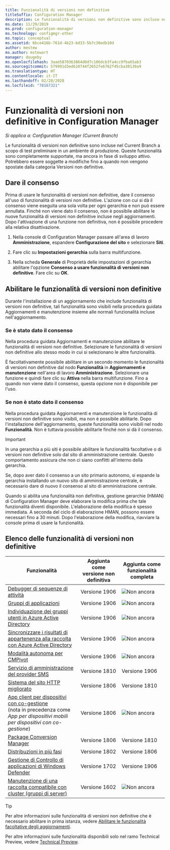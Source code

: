 ```yaml
---
title: Funzionalità di versioni non definitive
titleSuffix: Configuration Manager
description: Le funzionalità di versioni non definitive sono incluse nel Current Branch a scopo di test preliminare in un ambiente di produzione.
ms.date: 11/29/2019
ms.prod: configuration-manager
ms.technology: configmgr-other
ms.topic: conceptual
ms.assetid: 6bce416b-761d-4b23-bd33-5b7c30edb10d
author: mestew
ms.author: mstewart
manager: dougeby
ms.openlocfilehash: 3aae5870363864d0d7c106dcb3fa4cc9fba65ab3
ms.sourcegitcommit: 579991d3ed610744f2652fe6762f45cba38139a9
ms.translationtype: HT
ms.contentlocale: it-IT
ms.lasthandoff: 02/28/2020
ms.locfileid: "78167321"
---
```

# <a name="pre-release-features-in-configuration-manager"></a>Funzionalità di versioni non definitive in Configuration Manager

*Si applica a: Configuration Manager (Current Branch)*

Le funzionalità di versioni non definitive sono incluse nel Current Branch a scopo di test preliminare in un ambiente di produzione. Queste funzionalità sono completamente supportate, ma ancora in fase di sviluppo attivo. Potrebbero essere soggette a modifiche fino a quando non vengono spostate dalla categoria Versioni non definitive.

## <a name="give-consent"></a>Dare il consenso  

Prima di usare le funzionalità di versioni non definitive, dare il consenso all'uso di funzionalità di versioni non definitive. L'azione con cui si dà il consenso viene eseguita una sola volta per ogni gerarchia e non può essere annullata. Finché non viene dato il consenso, non è possibile abilitare le nuove funzionalità di versioni non definitive incluse negli aggiornamenti. Dopo l'attivazione di una funzione non definitiva, non è possibile procedere alla relativa disattivazione.

1. Nella console di Configuration Manager passare all'area di lavoro **Amministrazione**, espandere **Configurazione del sito** e selezionare **Siti**.  

2. Fare clic su **Impostazioni gerarchia** sulla barra multifunzione.  

3. Nella scheda **Generale** di Proprietà delle impostazioni di gerarchia abilitare l'opzione **Consenso a usare funzionalità di versioni non definitive**. Fare clic su **OK**.  

## <a name="enable-pre-release-features"></a>Abilitare le funzionalità di versioni non definitive

Durante l'installazione di un aggiornamento che include funzionalità di versioni non definitive, tali funzionalità sono visibili nella procedura guidata Aggiornamenti e manutenzione insieme alle normali funzionalità incluse nell'aggiornamento.

### <a name="if-you-have-given-consent"></a>Se è stato dato il consenso

Nella procedura guidata Aggiornamenti e manutenzione abilitare le funzionalità di versioni non definitive. Selezionare le funzionalità di versioni non definitive allo stesso modo in cui si selezionano le altre funzionalità.

È facoltativamente possibile abilitare in un secondo momento le funzionalità di versioni non definitive dal nodo **Funzionalità** in **Aggiornamenti e manutenzione** nell'area di lavoro **Amministrazione**. Selezionare una funzione e quindi fare clic su **Attiva** nella barra multifunzione. Fino a quando non viene dato il consenso, questa opzione non è disponibile per l'uso.

### <a name="if-you-havent-given-consent"></a>Se non è stato dato il consenso

Nella procedura guidata Aggiornamenti e manutenzione le funzionalità di versioni non definitive sono visibili, ma non è possibile abilitarle. Dopo l'installazione dell'aggiornamento, queste funzionalità sono visibili nel nodo **Funzionalità**. Non è tuttavia possibile abilitarle finché non si dà il consenso.

> [!IMPORTANT]  
> In una gerarchia a più siti è possibile abilitare le funzionalità facoltative o di versioni non definitive solo dal sito di amministrazione centrale. Questo comportamento assicura che non ci siano conflitti all'interno della gerarchia. <!--507197-->  
>
> Se, dopo aver dato il consenso a un sito primario autonomo, si espande la gerarchia installando un nuovo sito di amministrazione centrale, è necessario dare di nuovo il consenso al sito di amministrazione centrale.  

Quando si abilita una funzionalità non definitiva, gestione gerarchie (HMAN) di Configuration Manager deve elaborare la modifica prima che tale funzionalità diventi disponibile. L'elaborazione della modifica è spesso immediata. A seconda del ciclo di elaborazione HMAN, possono essere necessari fino a 30 minuti. Dopo l'elaborazione della modifica, riavviare la console prima di usare la funzionalità.

## <a name="bkmk_table"></a> Elenco delle funzionalità di versioni non definitive

<!--Note/tip for target article

> [!Note]  
> In this version of Configuration Manager, <feature name> is a pre-release feature. To enable it, see [Pre-release features](/sccm/core/servers/manage/pre-release-features).  

> [!Tip]  
> This feature was first introduced in version 1702 as a [pre-release feature](/sccm/core/servers/manage/pre-release-features). Beginning with version 1906, it's no longer a pre-release feature.  

-->

<!-- With each current branch release, to help purge this list a bit, remove any entries that were added as a full feature in a version that's no longer supported -->
| Funzionalità          | Aggiunta come versione non definitiva | Aggiunta come funzionalità completa |  
|------------------|----------------------|-------------------------|
| [Debugger di sequenze di attività](/sccm/osd/deploy-use/debug-task-sequence) <!--3612274,C3F37661-69E4-4D53-A39C-5D02F97E0E71--> | Versione 1906 | ![Non ancora](media/red_x.png) |
| [Gruppi di applicazioni](/sccm/apps/deploy-use/create-app-groups) <!--3555907,EE16A1D8-EF1B-4094-845F-AC107E7C621D--> | Versione 1906 | ![Non ancora](media/red_x.png) |
| [Individuazione dei gruppi utenti in Azure Active Directory](/sccm/core/servers/deploy/configure/configure-discovery-methods#bkmk_azuregroupdisco) <!--3611956,023715E7-BFBA-4E9E-A80F-B5B626464ADD-->| Versione 1906 | ![Non ancora](media/red_x.png) |
| [Sincronizzare i risultati di appartenenza alla raccolta con Azure Active Directory](/sccm/core/clients/manage/collections/create-collections#bkmk_aadcollsync) <!--3607475,C2127144-C8DE-49F6-9CB3-D4F5B59F9515-->| Versione 1906| ![Non ancora](media/red_x.png)|
| [Modalità autonoma per CMPivot](/sccm/core/servers/manage/cmpivot#bkmk_standalone) <!--3555890/4692885,no GUID--> | Versione 1906 | ![Non ancora](media/red_x.png) |
| [Servizio di amministrazione del provider SMS](/sccm/core/plan-design/hierarchy/plan-for-the-sms-provider#bkmk_admin-service) <!--1359052--> | Versione 1810 | Versione 1906 |
| [Sistema del sito HTTP migliorato](/sccm/core/plan-design/hierarchy/enhanced-http) <!--1356889,1358228--> | Versione 1806 | Versione 1810 |
| [App client per dispositivi con co-gestione](/sccm/comanage/workloads#client-apps) <br/> (nota in precedenza come *App per dispositivi mobili per dispositivi con co-gestione*) <!--1357892,CC3AE625-BF72-49B1-8AB1-AF0DCF2D6F4C--> | Versione 1806 | ![Non ancora](media/red_x.png) |
| [Package Conversion Manager](/sccm/apps/pcm/package-conversion-manager) <!--1357861--> | Versione 1806 | Versione 1810 |
| [Distribuzioni in più fasi](/sccm/osd/deploy-use/create-phased-deployment-for-task-sequence) <!--1356837--> | Versione 1802 | Versione 1806 |
| [Gestione di Controllo di applicazioni di Windows Defender](/sccm/protect/deploy-use/use-device-guard-with-configuration-manager) <!--3600958 (fka 1355092 & 1319346)--> | Versione 1702 | Versione 1906 |
| [Manutenzione di una raccolta compatibile con cluster (gruppi di server)](/sccm/sum/deploy-use/service-a-server-group) <!--1081776,290B66D8-C735-4895-B59A-DD732D84A697--> | Versione 1602 | ![Non ancora](media/red_x.png) |

<!--Image used = ![Not yet](media/red_x.png) -->

> [!TIP]  
> Per altre informazioni sulle funzionalità di versioni non definitive che è necessario abilitare in prima istanza, vedere [Abilitare le funzionalità facoltative degli aggiornamenti](/sccm/core/servers/manage/install-in-console-updates#bkmk_options).  
>
> Per altre informazioni sulle funzionalità disponibili solo nel ramo Technical Preview, vedere [Technical Preview](/sccm/core/get-started/technical-preview).  
